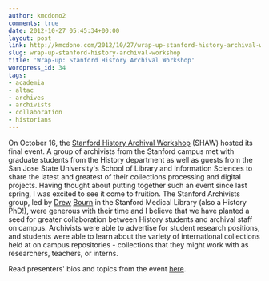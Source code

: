 ```yaml
---
author: kmcdono2
comments: true
date: 2012-10-27 05:45:34+00:00
layout: post
link: http://kmcdono.com/2012/10/27/wrap-up-stanford-history-archival-workshop/
slug: wrap-up-stanford-history-archival-workshop
title: 'Wrap-up: Stanford History Archival Workshop'
wordpress_id: 34
tags:
- academia
- altac
- archives
- archivists
- collaboration
- historians
---
```


On October 16, the [Stanford History Archival Workshop](http://archivalworkshop.wordpress.com/) (SHAW) hosted its final event. A group of archivists from the Stanford campus met with graduate students from the History department as well as guests from the San Jose State University's School of Library and Information Sciences to share the latest and greatest of their collections processing and digital projects. Having thought about putting together such an event since last spring, I was excited to see it come to fruition. The Stanford Archivists group, led by [Drew](http://med.stanford.edu/irt/edtech/contacts/bourn.html) [Bourn](http://usingsfhistory.com/about/) in the Stanford Medical Library (also a History PhD!), were generous with their time and I believe that we have planted a seed for greater collaboration between History students and archival staff on campus. Archivists were able to advertise for student research positions, and students were able to learn about the variety of international collections held at on campus repositories - collections that they might work with as researchers, teachers, or interns.



Read presenters' bios and topics from the event [here](http://archivalworkshop.wordpress.com/2012/09/29/topics-and-bios-for-oct-16-event-careers-collections-and-research-with-stanford-archivists/).
